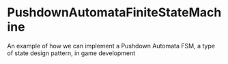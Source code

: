 # PushdownAutomataFiniteStateMachine
An example of how we can implement a Pushdown Automata FSM, a type of state design pattern, in game development
